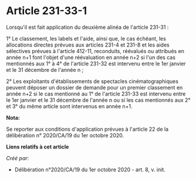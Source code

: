 # Article 231-33-1

Lorsqu'il est fait application du deuxième alinéa de l'article 231-31 :

1° Le classement, les labels et l'aide, ainsi que, le cas échéant, les allocations directes prévues aux articles 231-4 et
231-8 et les aides sélectives prévues à l'article 412-11, reconduits, réévalués ou attribués en année n+1 font l'objet d'une
réévaluation en année n+2 si l'un des cas mentionnés aux 1° à 4° de l'article 231-32 est intervenu entre le 1er janvier et le
31 décembre de l'année n ;

2° Les exploitants d'établissements de spectacles cinématographiques peuvent déposer un dossier de demande pour un premier
classement en année n+2 si le cas mentionné au 1° de l'article 231-33 est intervenu entre le 1er janvier et le 31 décembre de
l'année n ou si les cas mentionnés aux 2° et 3° du même article sont intervenus en année n+1.

**Nota:**

Se reporter aux conditions d'application prévues à l'article 22 de la délibération n° 2020/CA/19 du 1er octobre 2020.

**Liens relatifs à cet article**

_Créé par_:

  - Délibération n°2020/CA/19 du 1er octobre 2020 - art. 8, v. init.
